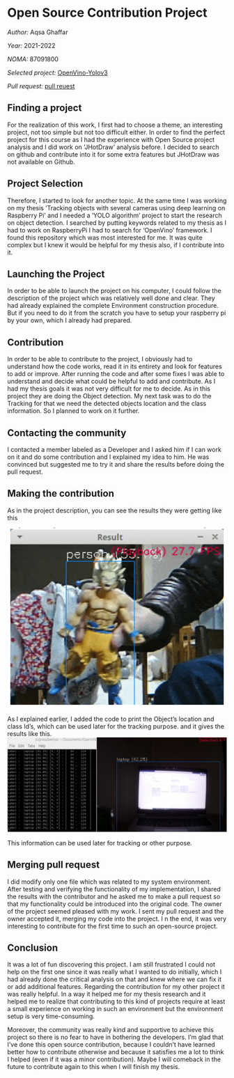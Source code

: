 # Open Source Contribution Project

*Author:* Aqsa Ghaffar 

*Year:* 2021-2022 

*NOMA:* 87091800 

*Selected project:* [OpenVino-Yolov3](https://github.com/PINTO0309/OpenVINO-YoloV3)

*Pull request:* [pull reuest](https://github.com/PINTO0309/OpenVINO-YoloV3/pull/78)

## Finding a project 
For the realization of this work, I first had to choose a theme, an interesting project, not too simple but not too difficult either. In order to find the perfect project for this course as I had the experience with Open Source project analysis and I did work on ’JHotDraw’ analysis before. I decided to search on github and contribute into it for some extra features but JHotDraw was not available on Github.

## Project Selection 
Therefore, I started to look for another topic. At the same time I was working on my thesis ’Tracking objects with several cameras using deep learning on Raspberry Pi’ and I needed a ’YOLO algorithm’ project to start the research on object detection. I searched by putting keywords related to my thesis as I had to work on RaspberryPi I had to search for ‘OpenVino’ framework. I found this repository which was most interested for me. It was quite complex but I knew it would be helpful for my thesis also, if I contribute into it.

## Launching the Project 
In order to be able to launch the project on his computer, I could follow the description of the project which was relatively well done and clear. They had already explained the complete Environment construction procedure. But if you need to do it from the scratch you have to setup your raspberry pi by your own, which I already had prepared. 

## Contribution
In order to be able to contribute to the project, I obviously had to understand how the code works, read it in its entirety and look for features to add or improve. After running the code and after some fixes I was able to understand and decide what could be helpful to add and contribute. 
As I had my thesis goals it was not very difficult for me to decide. As in this project they are doing the Object detection. My next task was to do the Tracking for that we need the detected objects location and the class information. So I planned to work on it further. 

## Contacting the community 
I contacted a member labeled as a Developer and I asked him if I can work on it and do some contribution and I explained my idea to him. He was convinced but suggested me to try it and share the results before doing the pull request. 

## Making the contribution 
As in the project description, you can see the results they were getting like this

![Interface](prevres.png)

As I explained earlier, I added the code to print the Object’s location and class Id’s, which can be used later for the tracking purpose. and it gives the results like this. 
![Interface](results.PNG)
 
This information can be used later for tracking or other purpose. 

## Merging pull request 
I did modify only one file which was related to my system environment. After testing and verifying the functionality of my implementation, I shared the results with the contributor and he asked me to make a pull request so that my functionality could be introduced into the original code. The owner of the project seemed pleased with my work. I sent my pull request and the owner accepted it, merging my code into the project. 
I
n the end, it was very interesting to contribute for the first time to such an open-source project. 

## Conclusion
It was a lot of fun discovering this project. I am still frustrated I could not help on the first one since it was really what I wanted to do initially, which I had already done the critical analysis on that and knew where we can fix it or add additional features. 
Regarding the contribution for my other project it was really helpful. In a way it helped me for my thesis research and it helped me to realize that contributing to this kind of projects require at least a small experience on working in such an environment but the environment setup is very time-consuming. 

Moreover, the community was really kind and supportive to achieve this project so there is no fear to have in bothering the developers. I’m glad that I’ve done this open source contribution, because I couldn’t have learned better how to contribute otherwise and because it satisfies me a lot to think I helped (even if it was a minor contribution). Maybe I will comeback in the future to contribute again to this when I will finish my thesis.
